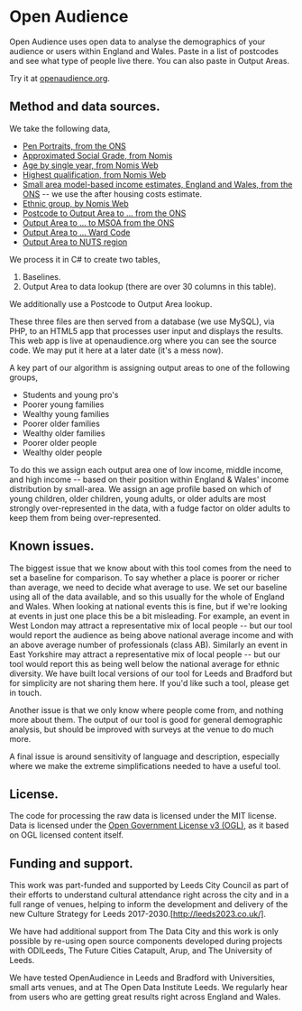 # Open Audience

Open Audience uses open data to analyse the demographics of your audience or users within England and Wales. Paste in a list of postcodes and see what type of people live there. You can also paste in Output Areas.

Try it at [openaudience.org](https://www.openaudience.org).

## Method and data sources.
We take the following data,
* [Pen Portraits, from the ONS](https://www.ons.gov.uk/methodology/geography/geographicalproducts/areaclassifications/2011areaclassifications/datasets)
* [Approximated Social Grade, from Nomis](https://www.nomisweb.co.uk/census/2011/qs611ew)
* [Age by single year, from Nomis Web](https://www.nomisweb.co.uk/census/2011/qs103ew)
* [Highest qualification, from Nomis Web](https://www.nomisweb.co.uk/census/2011/qs501ew)
* [Small area model-based income estimates, England and Wales, from the ONS](https://www.ons.gov.uk/peoplepopulationandcommunity/personalandhouseholdfinances/incomeandwealth/bulletins/smallareamodelbasedincomeestimates/financialyearending2014) -- we use the after housing costs estimate.
* [Ethnic group, by Nomis Web](https://www.nomisweb.co.uk/census/2011/qs201ew)
* [Postcode to Output Area to ... from the ONS](https://ons.maps.arcgis.com/home/item.html?id=ef72efd6adf64b11a2228f7b3e95deea)
* [Output Area to ... to MSOA from the ONS](http://geoportal.statistics.gov.uk/datasets/output-area-to-local-authority-district-to-lower-layer-super-output-area-to-middle-layer-super-output-area-to-local-enterprise-partnership-april-2017-lookup-in-england-v2)
* [Output Area to ... Ward Code](http://geoportal.statistics.gov.uk/datasets/output-area-to-ward-to-local-authority-district-december-2017-lookup-in-england-and-wales)
* [Output Area to NUTS region](https://geoportal1-ons.opendata.arcgis.com/datasets/a957f5205da24cb7bf22d3d1c671a7b1)

We process it in C# to create two tables,

1. Baselines.
2. Output Area to data lookup (there are over 30 columns in this table).

We additionally use a Postcode to Output Area lookup.

These three files are then served from a database (we use MySQL), via PHP, to an HTML5 app that processes user input and displays the results. This web app is live at openaudience.org where you can see the source code. We may put it here at a later date (it's a mess now).

A key part of our algorithm is assigning output areas to one of the following groups,
* Students and young pro's
* Poorer young families
* Wealthy young families
* Poorer older families
* Wealthy older families
* Poorer older people
* Wealthy older people

To do this we assign each output area one of low income, middle income, and high income -- based on their position within England & Wales' income distribution by small-area. We assign an age profile based on which of young children, older children, young adults, or older adults are most strongly over-represented in the data, with a fudge factor on older adults to keep them from being over-represented.

## Known issues.
The biggest issue that we know about with this tool comes from the need to set a baseline for comparison. To say whether a place is poorer or richer than average, we need to decide what average to use. We set our baseline using all of the data available, and so this usually for the whole of England and Wales. When looking at national events this is fine, but if we're looking at events in just one place this be a bit misleading. For example, an event in West London may attract a representative mix of local people -- but our tool would report the audience as being above national average income and with an above average number of professionals (class AB). Similarly an event in East Yorkshire may attract a representative mix of local people -- but our tool would report this as being well below the national average for ethnic diversity. We have built local versions of our tool for Leeds and Bradford but for simplicity are not sharing them here. If you'd like such a tool, please get in touch.

Another issue is that we only know where people come from, and nothing more about them. The output of our tool is good for general demographic analysis, but should be improved with surveys at the venue to do much more.

A final issue is around sensitivity of language and description, especially where we make the extreme simplifications needed to have a useful tool.

## License.
The code for processing the raw data is licensed under the MIT license. Data is licensed under the [Open Government License v3 (OGL)](http://www.nationalarchives.gov.uk/doc/open-government-licence/version/3/), as it based on OGL licensed content itself.

## Funding and support.
This work was part-funded and supported by  Leeds City Council as part of their efforts to understand cultural attendance right across the city and in a full range of venues, helping to inform the development and delivery of the new Culture Strategy for Leeds 2017-2030.[http://leeds2023.co.uk/].

We have had additional support from The Data City and this work is only possible by re-using open source components developed during projects with ODILeeds, The Future Cities Catapult, Arup, and The University of Leeds.

We have tested OpenAudience in Leeds and Bradford with Universities, small arts venues, and at The Open Data Institute Leeds. We regularly hear from users who are getting great results right across England and Wales.
